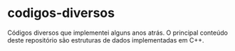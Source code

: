# codigos-diversos

Códigos diversos que implementei alguns anos atrás. O principal conteúdo deste repositório são estruturas de dados implementadas em C++.
